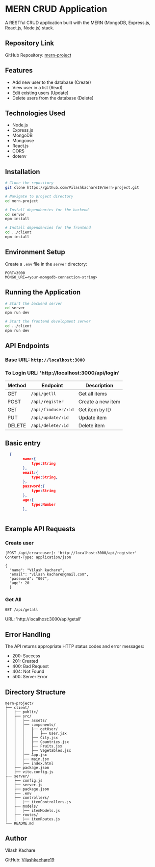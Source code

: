 # MERN CRUD Application

A RESTful CRUD application built with the MERN (MongoDB, Express.js, React.js, Node.js) stack.

## Repository Link

GitHub Repository: [mern-project](https://github.com/Vilashkachare19/mern-project)

## Features

- Add new user to the database (Create)
- View user in a list (Read)
- Edit existing users (Update)
- Delete users from the database (Delete)

## Technologies Used

- Node.js
- Express.js
- MongoDB
- Mongoose
- React.js
- CORS
- dotenv

## Installation

```bash
# Clone the repository
git clone https://github.com/Vilashkachare19/mern-project.git

# Navigate to project directory
cd mern-project

# Install dependencies for the backend
cd server
npm install

# Install dependencies for the frontend
cd ../client
npm install
```

## Environment Setup
Create a `.env` file in the `server` directory:
```env
PORT=3000
MONGO_URI=<your-mongodb-connection-string>
```

## Running the Application
```bash
# Start the backend server
cd server
npm run dev

# Start the frontend development server
cd ../client
npm run dev
```

## API Endpoints

### Base URL: `http://localhost:3000`
### To Login URL: 'http://localhost:3000/api/login'

| **Method** | **Endpoint**         | **Description**         |
|-----------|---------------------|------------------------|
| GET       | `/api/getll`        | Get all items         |
| POST      | `/api/register`     | Create a new item     |
| GET       | `/api/finduser/:id` | Get item by ID        |
| PUT       | `/api/update/:id`   | Update item           |
| DELETE    | `/api/delete/:id`   | Delete item           |

## Basic entry
```json
  {
        name:{
            type:String
        },
        email:{
            type:String,
        },
        password:{
            type:String
        },
        age:{
            type:Number
        },
       
```

## Example API Requests
### Create user
```Thunder client
[POST /api/createuser]: 'http://localhost:3000/api/register'
Content-Type: application/json

{
  "name": "Vilash kachare",
  "email": "vilash kachare@gmail.com",
  "password": "007",  
  "age": 20
  }
```
### Get All 
```bash
GET /api/getall
```
URL: 'http://localhost:3000/api/getall'
## Error Handling
The API returns appropriate HTTP status codes and error messages:
- 200: Success
- 201: Created
- 400: Bad Request
- 404: Not Found
- 500: Server Error

## Directory Structure
```
mern-project/
├── client/
│   ├── public/
│   ├── src/
│   │   ├── assets/
│   │   ├── components/
│   │   │   ├── getUser/
│   │   │   │   ├── User.jsx
│   │   │   ├── City.jsx
│   │   │   ├── Countries.jsx
│   │   │   ├── Fruits.jsx
│   │   │   ├── Vegetables.jsx
│   │   ├── App.jsx
│   │   ├── main.jsx
│   │   ├── index.html
│   ├── package.json
│   ├── vite.config.js
├── server/
│   ├── config.js
│   ├── server.js
│   ├── package.json
│   ├── .env
│   ├── controllers/
│   │   ├── itemControllers.js
│   ├── models/
│   │   ├── itemModels.js
│   ├── routes/
│   │   ├── itemRoutes.js
└── README.md
```

## Author
Vilash Kachare

GitHub: [Vilashkachare19](https://github.com/Vilashkachare19)

